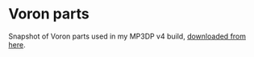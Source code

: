 # Voron parts

Snapshot of Voron parts used in my MP3DP v4 build, [downloaded from here](https://github.com/VoronDesign/Voron-Trident/tree/main/STLs/ElectronicsBay).